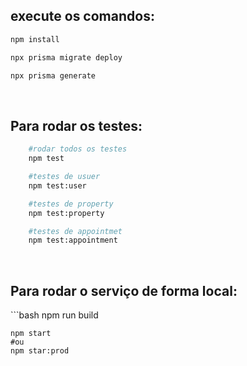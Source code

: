 <h2>execute os comandos:</h2>

```bash
npm install

npx prisma migrate deploy

npx prisma generate

```
<br>
<h2>Para rodar os testes:</h2> 

```bash
    #rodar todos os testes
    npm test

    #testes de usuer
    npm test:user

    #testes de property
    npm test:property

    #testes de appointmet
    npm test:appointment

````
<br>
<h2>Para rodar o serviço de forma local:</h2> 
```bash
    npm run build

    npm start
    #ou
    npm star:prod
````